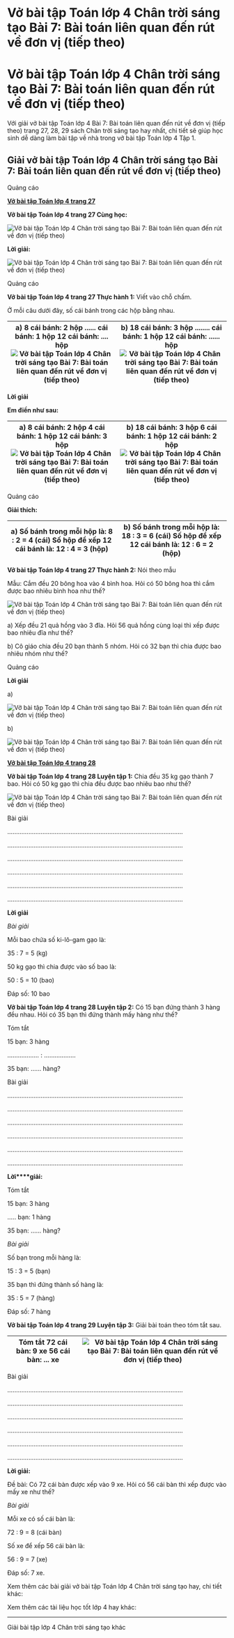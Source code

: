 # Vở bài tập Toán lớp 4 Chân trời sáng tạo Bài 7: Bài toán liên quan đến rút về đơn vị (tiếp theo)

# Vở bài tập Toán lớp 4 Chân trời sáng tạo Bài 7: Bài toán liên quan đến rút về đơn vị (tiếp theo)

Với giải vở bài tập Toán lớp 4 Bài 7: Bài toán liên quan đến rút về đơn vị (tiếp theo) trang 27, 28, 29 sách Chân trời sáng tạo hay nhất, chi tiết sẽ giúp học sinh dễ dàng làm bài tập về nhà trong vở bài tập Toán lớp 4 Tập 1.

## Giải vở bài tập Toán lớp 4 Chân trời sáng tạo Bài 7: Bài toán liên quan đến rút về đơn vị (tiếp theo)

Quảng cáo

[**Vở bài tập Toán lớp 4 trang 27**](https://vietjack.com/vbt-toan-4-ct/vbt-toan-lop-4-trang-27-chan-troi.jsp)

**Vở bài tập Toán lớp 4 trang 27 Cùng học:**

![Vở bài tập Toán lớp 4 Chân trời sáng tạo Bài 7: Bài toán liên quan đến rút về đơn vị \(tiếp theo\)](https://vietjack.com/vbt-toan-4-ct/images/bai-7-bai-toan-lien-quan-den-rut-ve-don-vi-tiep-theo.PNG)

**Lời giải:**

![Vở bài tập Toán lớp 4 Chân trời sáng tạo Bài 7: Bài toán liên quan đến rút về đơn vị \(tiếp theo\)](https://vietjack.com/vbt-toan-4-ct/images/bai-7-bai-toan-lien-quan-den-rut-ve-don-vi-tiep-theo-1.PNG)

Quảng cáo

**Vở bài tập Toán lớp 4 trang 27 Thực hành 1:** Viết vào chỗ chấm.

Ở mỗi câu dưới đây, số cái bánh trong các hộp bằng nhau.

a) 8 cái bánh: 2 hộp ...... cái bánh: 1 hộp 12 cái bánh: .... hộp ![Vở bài tập Toán lớp 4 Chân trời sáng tạo Bài 7: Bài toán liên quan đến rút về đơn vị \(tiếp theo\)](https://vietjack.com/vbt-toan-4-ct/images/bai-7-bai-toan-lien-quan-den-rut-ve-don-vi-tiep-theo-2.PNG) |  b) 18 cái bánh: 3 hộp ........ cái bánh: 1 hộp 12 cái bánh: ...... hộp ![Vở bài tập Toán lớp 4 Chân trời sáng tạo Bài 7: Bài toán liên quan đến rút về đơn vị \(tiếp theo\)](https://vietjack.com/vbt-toan-4-ct/images/bai-7-bai-toan-lien-quan-den-rut-ve-don-vi-tiep-theo-3.PNG)  
---|---  
  
**Lời giải**

**Em điền như sau:**

a) 8 cái bánh: 2 hộp **4** cái bánh: 1 hộp 12 cái bánh: **3** hộp ![Vở bài tập Toán lớp 4 Chân trời sáng tạo Bài 7: Bài toán liên quan đến rút về đơn vị \(tiếp theo\)](https://vietjack.com/vbt-toan-4-ct/images/bai-7-bai-toan-lien-quan-den-rut-ve-don-vi-tiep-theo-4.PNG) |  b) 18 cái bánh: 3 hộp **6** cái bánh: 1 hộp 12 cái bánh: **2** hộp ![Vở bài tập Toán lớp 4 Chân trời sáng tạo Bài 7: Bài toán liên quan đến rút về đơn vị \(tiếp theo\)](https://vietjack.com/vbt-toan-4-ct/images/bai-7-bai-toan-lien-quan-den-rut-ve-don-vi-tiep-theo-5.PNG)  
---|---  
  
Quảng cáo

**Giải thích:**

a) Số bánh trong mỗi hộp là: 8 : 2 = 4 (cái) Số hộp để xếp 12 cái bánh là:  12 : 4 = 3 (hộp) |  b) Số bánh trong mỗi hộp là: 18 : 3 = 6 (cái) Số hộp để xếp 12 cái bánh là: 12 : 6 = 2 (hộp)  
---|---  
  
**Vở bài tập Toán lớp 4 trang 27 Thực hành 2:** Nói theo mẫu

Mẫu: Cắm đều 20 bông hoa vào 4 bình hoa. Hỏi có 50 bông hoa thì cắm được bao nhiêu bình hoa như thế?

![Vở bài tập Toán lớp 4 Chân trời sáng tạo Bài 7: Bài toán liên quan đến rút về đơn vị \(tiếp theo\)](https://vietjack.com/vbt-toan-4-ct/images/bai-7-bai-toan-lien-quan-den-rut-ve-don-vi-tiep-theo-6.PNG)

a) Xếp đều 21 quả hồng vào 3 đĩa. Hỏi 56 quả hồng cùng loại thì xếp được bao nhiêu đĩa như thế?

b) Cô giáo chia đều 20 bạn thành 5 nhóm. Hỏi có 32 bạn thì chia được bao nhiêu nhóm như thế?

Quảng cáo

**Lời giải**

a)

![Vở bài tập Toán lớp 4 Chân trời sáng tạo Bài 7: Bài toán liên quan đến rút về đơn vị \(tiếp theo\)](https://vietjack.com/vbt-toan-4-ct/images/bai-7-bai-toan-lien-quan-den-rut-ve-don-vi-tiep-theo-7.PNG)

b) 

![Vở bài tập Toán lớp 4 Chân trời sáng tạo Bài 7: Bài toán liên quan đến rút về đơn vị \(tiếp theo\)](https://vietjack.com/vbt-toan-4-ct/images/bai-7-bai-toan-lien-quan-den-rut-ve-don-vi-tiep-theo-8.PNG)

[**Vở bài tập Toán lớp 4 trang 28**](https://vietjack.com/vbt-toan-4-ct/vbt-toan-lop-4-trang-28-chan-troi.jsp)

**Vở bài tập Toán lớp 4 trang 28 Luyện tập 1:** Chia đều 35 kg gạo thành 7 bao. Hỏi có 50 kg gạo thì chia đều được bao nhiêu bao như thế?

![Vở bài tập Toán lớp 4 Chân trời sáng tạo Bài 7: Bài toán liên quan đến rút về đơn vị \(tiếp theo\)](https://vietjack.com/vbt-toan-4-ct/images/bai-7-bai-toan-lien-quan-den-rut-ve-don-vi-tiep-theo-9.PNG)

Bài giải

....................................................................................................

....................................................................................................

....................................................................................................

....................................................................................................

....................................................................................................

....................................................................................................

**Lời giải**

_Bài giải_

Mỗi bao chứa số ki-lô-gam gạo là:

35 : 7 = 5 (kg)

50 kg gạo thì chia được vào số bao là:

50 : 5 = 10 (bao)

Đáp số: 10 bao

**Vở bài tập Toán lớp 4 trang 28 Luyện tập 2:** Có 15 bạn đứng thành 3 hàng đều nhau. Hỏi có 35 bạn thì đứng thành mấy hàng như thế?

Tóm tắt

15 bạn: 3 hàng

.................. : ..................

35 bạn: ...... hàng?

Bài giải

....................................................................................................

....................................................................................................

....................................................................................................

....................................................................................................

....................................................................................................

....................................................................................................

**Lời****giải:**

Tóm tắt

15 bạn: 3 hàng

..... bạn: 1 hàng

35 bạn: ...... hàng?

_Bài giải_

Số bạn trong mỗi hàng là:

15 : 3 = 5 (bạn)

35 bạn thì đứng thành số hàng là:

35 : 5 = 7 (hàng)

Đáp số: 7 hàng

**Vở bài tập Toán lớp 4 trang 29 Luyện tập 3:** Giải bài toán theo tóm tắt sau.

Tóm tắt  72 cái bàn: 9 xe 56 cái bàn: ... xe | ![Vở bài tập Toán lớp 4 Chân trời sáng tạo Bài 7: Bài toán liên quan đến rút về đơn vị \(tiếp theo\)](https://vietjack.com/vbt-toan-4-ct/images/bai-7-bai-toan-lien-quan-den-rut-ve-don-vi-tiep-theo-10.PNG)  
---|---  
  
Bài giải

....................................................................................................

....................................................................................................

....................................................................................................

....................................................................................................

....................................................................................................

....................................................................................................

**Lời giải:**

Đề bài: Có 72 cái bàn được xếp vào 9 xe. Hỏi có 56 cái bàn thì xếp được vào mấy xe như thế?

_Bài giải_

Mỗi xe có số cái bàn là:

72 : 9 = 8 (cái bàn)

Số xe để xếp 56 cái bàn là:

56 : 9 = 7 (xe)

Đáp số: 7 xe.

Xem thêm các bài giải vở bài tập Toán lớp 4 Chân trời sáng tạo hay, chi tiết khác:

Xem thêm các tài liệu học tốt lớp 4 hay khác:

* * *

Giải bài tập lớp 4 Chân trời sáng tạo khác
